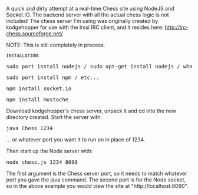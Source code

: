 A quick and dirty attempt at a real-time Chess site using NodeJS and Socket.IO. The backend server with all the actual chess logic is not included! The chess server I'm using was originally created by kodgehopper for use with the Irssi IRC client, and it resides here: http://irc-chess.sourceforge.net/

NOTE: This is still completely in process.

~~~~~~~~~~~~
INSTALLATION:
~~~~~~~~~~~~

<pre>sudo port install nodejs / sudo apt-get install nodejs / whatever...</pre>
<pre>sudo port install npm / etc...</pre>

<pre>npm install socket.io</pre>
<pre>npm install mustache</pre>

Download kodgehopper's chess server, unpack it and cd into the new directory created. Start the server with:

<pre>java Chess 1234</pre>

... or whatever port you want it to run on in place of 1234.

Then start up the Node server with:

<pre>node chess.js 1234 8090</pre>

The first argument is the Chess server port, so it needs to match whatever port you gave the java command. The second port is for the Node socket, so in the above example you would view the site at "http://localhost:8090".

